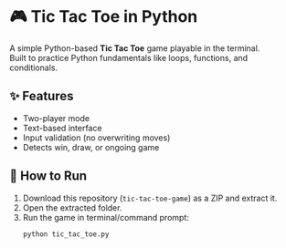 # 🎮 Tic Tac Toe in Python

A simple Python-based **Tic Tac Toe** game playable in the terminal.  
Built to practice Python fundamentals like loops, functions, and conditionals.

## ✨ Features
- Two-player mode  
- Text-based interface  
- Input validation (no overwriting moves)  
- Detects win, draw, or ongoing game  

## 🚀 How to Run

1. Download this repository (`tic-tac-toe-game`) as a ZIP and extract it.  
2. Open the extracted folder.  
3. Run the game in terminal/command prompt:  
   ```bash
   python tic_tac_toe.py
